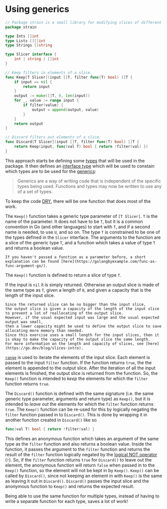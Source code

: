 # Using generics

```go
// Package strain is a small library for modifying slices of different types.
package strain

type Ints []int
type Lists [][]int
type Strings []string

type Slicer interface {
	int | string | []int
}

// Keep filters in elements of a slice.
func Keep[T Slicer](input []T, filter func(T) bool) []T {
	if input == nil {
		return input
	}
	output := make([]T, 0, len(input))
	for _, value := range input {
		if filter(value) {
			output = append(output, value)
		}
	}
	return output
}

// Discard filters out elements of a slice.
func Discard[T Slicer](input []T, filter func(T) bool) []T {
	return Keep(input, func(val T) bool { return !filter(val) })
}
```

This approach starts be defining some [types][types] that will be used in the package.
It then defines an [interface type][interface-type] which will be used to constain which types are to be used for the [generics][generics]:

>Generics are a way of writing code that is independent of the specific types being used. Functions and types may now be written to use any of a set of types.

To keep the code [DRY][dry], there will be one function that does most of the work.

The `Keep()` function takes a generic type parameter of `[T Slicer]`.
`T` is the name of the parameter.
It does not have to be `T`, but it is a common convention in Go (and  other languages) to start with `T`,
and if a second name is needed, to use `U`, and so on.
The type `T` is constrained to be one of the types defined in the `Slicer` interface.
The arguments to the function are a slice of the generic type `T`, and a function which takes a value of type `T` and returns a boolean value.

~~~~exercism/note
If you haven't passed a function as a parameter before, a short explanation can be found [here](https://golangbyexample.com/func-as-func-argument-go/).
~~~~

The `Keep()` function is defined to return a slice of type `T`.

If the input is `nil` it is simply returned.
Otherwise an output slice is made of the same type as `T`, given a length of `0`, and given a capacity that is the length of the input slice.

~~~~exercism/note
Since the returned slice can be no bigger than the input slice,
the output slice is given a capacity of the length of the input slice to prevent a lot of reallocating of the output slice.
However, if the usual expected input was large and the usual expected output was small,
then a lower capacity might be used to define the output slice to save allocating more memory than needed.
Since this exercise uses a small length for the input slices, then it is okay to make the capacity of the output slice the same length.
For more information on the length and capacity of slices, see [here](https://go.dev/blog/slices-intro).
~~~~

[`range`][range] is used to iterate the elements of the input slice.
Each element is passed to the input `filter` function.
If the function returns `true`, the the element is appended to the output slice.
After the iteration of all the input elements is finished, the output slice is returned from the function.
So, the `Keep()` function is intended to _keep_ the elements for which the `filter` function returns `true`.

The `Discard()` function is defined with the same signature (i.e. the same generic type parameter, arguments and return type)
as `Keep()`, but it is intended to _leave out_ the elements for which the `filter` function returns `true`.
The `Keep()` function can be re-used for this by logically negating the `filter` function passed in to `Discard()`.
This is done by wrapping it in another function created in `Discard()` like so

```go
func(val T) bool { return !filter(val) }
```

This defines an anonymous function which takes an argument of the same type as the `filter` function and also returns a boolean value.
Inside the function, it passes the argument to the `filter` function and returns the result of the `filter` function
logically negated by the [logical NOT operator][not-operator] (`!`).
So, if the `filter` function returns `true` for `Discard()` to leave out the element,
the anonymous function will return `false` when passed in to the `Keep()` function, so the element will not be kept in by `Keep()`.
`Keep()` can be called by `Discard()`, since not keeping an element in with `Keep()` is the same as leaving it out in `Discard()`.
`Discard()` passes the input slice and the anonymous function to `Keep()` and returns the expected result.

Being able to use the same function for multiple types, instead of having to write a separate function for each type,
saves a lot of work!

[types]: https://go.dev/ref/spec#Types
[interface-type]: https://go.dev/ref/spec#Interface_types
[generics]: https://go.dev/blog/intro-generics
[dry]: https://en.wikipedia.org/wiki/Don%27t_repeat_yourself
[range]: https://go.dev/tour/moretypes/16
[not-operator]: https://www.tutorialkart.com/golang-tutorial/golang-not/
[method]: https://go.dev/tour/methods/1
